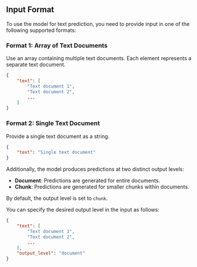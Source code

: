 ## Input Format

To use the model for text prediction, you need to provide input in one of the following supported formats:

### Format 1: Array of Text Documents

Use an array containing multiple text documents. Each element represents a separate text document.

```json
{
    "text": [
        "Text document 1",
        "Text document 2",
        ...
    ]
}
```

### Format 2: Single Text Document

Provide a single text document as a string.

```json
{
    "text": "Single text document"
}
```

Additionally, the model produces predictions at two distinct output levels:

- **Document**: Predictions are generated for entire documents.
- **Chunk**: Predictions are generated for smaller chunks within documents.

By default, the output level is set to `chunk`.

You can specify the desired output level in the input as follows:

```json
{
    "text": [
        "Text document 1",
        "Text document 2",
        ...
    ],
    "output_level": "document"
}